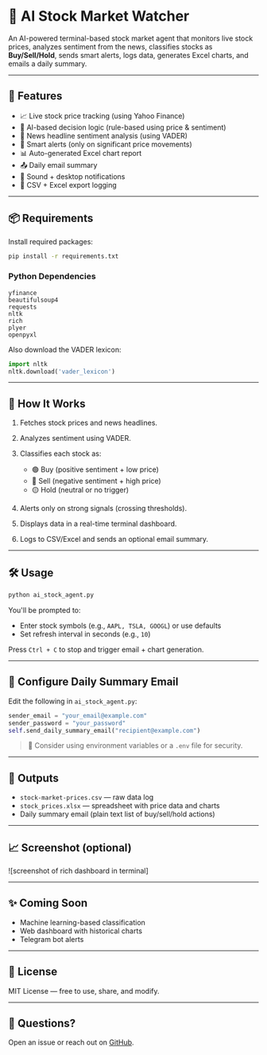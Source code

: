 # 🤖 AI Stock Market Watcher

An AI-powered terminal-based stock market agent that monitors live stock prices, analyzes sentiment from the news, classifies stocks as **Buy/Sell/Hold**, sends smart alerts, logs data, generates Excel charts, and emails a daily summary.

---

## 🚀 Features

* 📈 Live stock price tracking (using Yahoo Finance)
* 🧠 AI-based decision logic (rule-based using price & sentiment)
* 📰 News headline sentiment analysis (using VADER)
* 🔔 Smart alerts (only on significant price movements)
* 📊 Auto-generated Excel chart report
* 📤 Daily email summary
* 🎵 Sound + desktop notifications
* 💾 CSV + Excel export logging

---

## 📦 Requirements

Install required packages:

```bash
pip install -r requirements.txt
```

### Python Dependencies

```
yfinance
beautifulsoup4
requests
nltk
rich
plyer
openpyxl
```

Also download the VADER lexicon:

```python
import nltk
nltk.download('vader_lexicon')
```

---

## 🧠 How It Works

1. Fetches stock prices and news headlines.
2. Analyzes sentiment using VADER.
3. Classifies each stock as:

   * 🟢 Buy (positive sentiment + low price)
   * 🔴 Sell (negative sentiment + high price)
   * 🟡 Hold (neutral or no trigger)
4. Alerts only on strong signals (crossing thresholds).
5. Displays data in a real-time terminal dashboard.
6. Logs to CSV/Excel and sends an optional email summary.

---

## 🛠 Usage

```bash
python ai_stock_agent.py
```

You'll be prompted to:

* Enter stock symbols (e.g., `AAPL, TSLA, GOOGL`) or use defaults
* Set refresh interval in seconds (e.g., `10`)

Press `Ctrl + C` to stop and trigger email + chart generation.

---

## 📧 Configure Daily Summary Email

Edit the following in `ai_stock_agent.py`:

```python
sender_email = "your_email@example.com"
sender_password = "your_password"
self.send_daily_summary_email("recipient@example.com")
```

> 🔐 Consider using environment variables or a `.env` file for security.

---

## 📂 Outputs

* `stock-market-prices.csv` — raw data log
* `stock_prices.xlsx` — spreadsheet with price data and charts
* Daily summary email (plain text list of buy/sell/hold actions)

---

## 📈 Screenshot (optional)

!\[screenshot of rich dashboard in terminal]

---

## ✨ Coming Soon

* Machine learning-based classification
* Web dashboard with historical charts
* Telegram bot alerts

---

## 📄 License

MIT License — free to use, share, and modify.

---

## 💬 Questions?

Open an issue or reach out on [GitHub](https://github.com/yourusername/ai-stock-agent).
